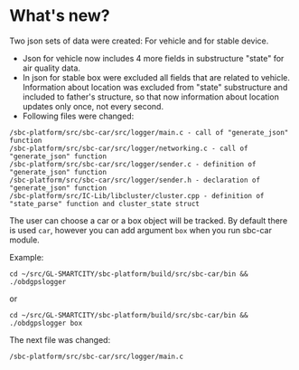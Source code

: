 # What's new?

Two json sets of data were created: For vehicle and for stable device. 
 - Json for vehicle now includes 4 more fields in substructure "state" for air quality data.
 - In json for stable box were excluded all fields that are related to vehicle. Information about location was excluded from "state" substructure and included to father's structure, so that now information about location updates only once, not every second. 
 - Following files were changed:
```
/sbc-platform/src/sbc-car/src/logger/main.c - call of "generate_json" function
/sbc-platform/src/sbc-car/src/logger/networking.c - call of "generate_json" function
/sbc-platform/src/sbc-car/src/logger/sender.c - definition of "generate_json" function
/sbc-platform/src/sbc-car/src/logger/sender.h - declaration of "generate_json" function
/sbc-platform/src/IC-Lib/libcluster/cluster.cpp - definition of "state_parse" function and cluster_state struct
```

The user can choose a car or a box object will be tracked. By default there is used ```car```, however you can add argument ```box``` when you run sbc-car module.

Example:
```
cd ~/src/GL-SMARTCITY/sbc-platform/build/src/sbc-car/bin && ./obdgpslogger
```
or

```
cd ~/src/GL-SMARTCITY/sbc-platform/build/src/sbc-car/bin && ./obdgpslogger box
```

The next file was changed:
```
/sbc-platform/src/sbc-car/src/logger/main.c
```



